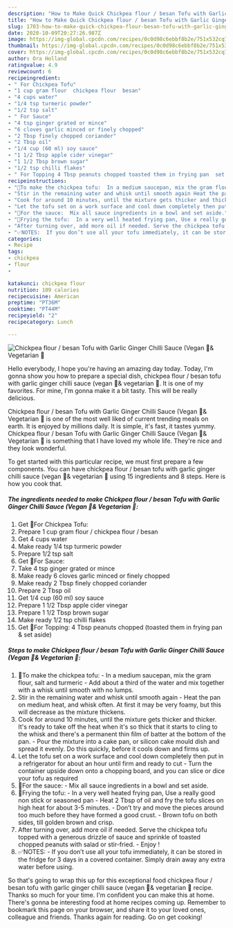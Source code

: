 ```yaml
---
description: "How to Make Quick Chickpea flour / besan Tofu with Garlic Ginger Chilli Sauce (Vegan 🍃&amp;amp; Vegetarian 🍃"
title: "How to Make Quick Chickpea flour / besan Tofu with Garlic Ginger Chilli Sauce (Vegan 🍃&amp;amp; Vegetarian 🍃"
slug: 1703-how-to-make-quick-chickpea-flour-besan-tofu-with-garlic-ginger-chilli-sauce-vegan-and-amp-vegetarian
date: 2020-10-09T20:27:26.987Z
image: https://img-global.cpcdn.com/recipes/0c0d98c6ebbf8b2e/751x532cq70/chickpea-flour-besan-tofu-with-garlic-ginger-chilli-sauce-vegan-🍃-vegetarian-🍃-recipe-main-photo.jpg
thumbnail: https://img-global.cpcdn.com/recipes/0c0d98c6ebbf8b2e/751x532cq70/chickpea-flour-besan-tofu-with-garlic-ginger-chilli-sauce-vegan-🍃-vegetarian-🍃-recipe-main-photo.jpg
cover: https://img-global.cpcdn.com/recipes/0c0d98c6ebbf8b2e/751x532cq70/chickpea-flour-besan-tofu-with-garlic-ginger-chilli-sauce-vegan-🍃-vegetarian-🍃-recipe-main-photo.jpg
author: Ora Holland
ratingvalue: 4.9
reviewcount: 6
recipeingredient:
- " For Chickpea Tofu"
- "1 cup gram flour  chickpea flour  besan"
- "4 cups water"
- "1/4 tsp turmeric powder"
- "1/2 tsp salt"
- " For Sauce"
- "4 tsp ginger grated or mince"
- "6 cloves garlic minced or finely chopped"
- "2 Tbsp finely chopped coriander"
- "2 Tbsp oil"
- "1/4 cup (60 ml) soy sauce"
- "1 1/2 Tbsp apple cider vinegar"
- "1 1/2 Tbsp brown sugar"
- "1/2 tsp chilli flakes"
- " For Topping 4 Tbsp peanuts chopped toasted them in frying pan  set aside"
recipeinstructions:
- "🌻To make the chickpea tofu:  In a medium saucepan, mix the gram flour, salt and turmeric Add about a third of the water and mix together with a whisk until smooth with no lumps."
- "Stir in the remaining water and whisk until smooth again Heat the pan on medium heat, and whisk often. At first it may be very foamy, but this will decrease as the mixture thickens."
- "Cook for around 10 minutes, until the mixture gets thicker and thicker. It&#39;s ready to take off the heat when it&#39;s so thick that it starts to cling to the whisk and there&#39;s a permanent thin film of batter at the bottom of the pan.  Pour the mixture into a cake pan, or silicon cake mould dish and spread it evenly. Do this quickly, before it cools down and firms up."
- "Let the tofu set on a work surface and cool down completely then put in a refrigerator for about an hour until firm and ready to cut Turn the container upside down onto a chopping board, and you can slice or dice your tofu as required"
- "🌻For the sauce:  Mix all sauce ingredients in a bowl and set aside."
- "🌻Frying the tofu:  In a very well heated frying pan, Use a really good non stick or seasoned pan Heat 2 Tbsp of oil and fry the tofu slices on high heat for about 3-5 minutes. Don’t try and move the pieces around too much before they have formed a good crust.  Brown tofu on both sides, till golden brown and crisp."
- "After turning over, add more oil if needed. Serve the chickpea tofu topped with a generous drizzle of sauce and sprinkle of toasted chopped peanuts with salad or stir-fried.  Enjoy !"
- "✅NOTES:  If you don’t use all your tofu immediately, it can be stored in the fridge for 3 days in a covered container. Simply drain away any extra water before using."
categories:
- Recipe
tags:
- chickpea
- flour
- 

katakunci: chickpea flour  
nutrition: 109 calories
recipecuisine: American
preptime: "PT36M"
cooktime: "PT44M"
recipeyield: "2"
recipecategory: Lunch

---
```



![Chickpea flour / besan Tofu with Garlic Ginger Chilli Sauce (Vegan 🍃&amp; Vegetarian 🍃](https://img-global.cpcdn.com/recipes/0c0d98c6ebbf8b2e/751x532cq70/chickpea-flour-besan-tofu-with-garlic-ginger-chilli-sauce-vegan-🍃-vegetarian-🍃-recipe-main-photo.jpg)

Hello everybody, I hope you're having an amazing day today. Today, I'm gonna show you how to prepare a special dish, chickpea flour / besan tofu with garlic ginger chilli sauce (vegan 🍃&amp; vegetarian 🍃. It is one of my favorites. For mine, I'm gonna make it a bit tasty. This will be really delicious.

Chickpea flour / besan Tofu with Garlic Ginger Chilli Sauce (Vegan 🍃&amp; Vegetarian 🍃 is one of the most well liked of current trending meals on earth. It is enjoyed by millions daily. It is simple, it's fast, it tastes yummy. Chickpea flour / besan Tofu with Garlic Ginger Chilli Sauce (Vegan 🍃&amp; Vegetarian 🍃 is something that I have loved my whole life. They're nice and they look wonderful.




To get started with this particular recipe, we must first prepare a few components. You can have chickpea flour / besan tofu with garlic ginger chilli sauce (vegan 🍃&amp; vegetarian 🍃 using 15 ingredients and 8 steps. Here is how you cook that.

<!--inarticleads1-->

##### The ingredients needed to make Chickpea flour / besan Tofu with Garlic Ginger Chilli Sauce (Vegan 🍃&amp; Vegetarian 🍃:

1. Get  🌻For Chickpea Tofu:
1. Prepare 1 cup gram flour / chickpea flour / besan
1. Get 4 cups water
1. Make ready 1/4 tsp turmeric powder
1. Prepare 1/2 tsp salt
1. Get  🌻For Sauce:
1. Take 4 tsp ginger grated or mince
1. Make ready 6 cloves garlic minced or finely chopped
1. Make ready 2 Tbsp finely chopped coriander
1. Prepare 2 Tbsp oil
1. Get 1/4 cup (60 ml) soy sauce
1. Prepare 1 1/2 Tbsp apple cider vinegar
1. Prepare 1 1/2 Tbsp brown sugar
1. Make ready 1/2 tsp chilli flakes
1. Get  🌻For Topping: 4 Tbsp peanuts chopped (toasted them in frying pan &amp; set aside)




<!--inarticleads2-->

##### Steps to make Chickpea flour / besan Tofu with Garlic Ginger Chilli Sauce (Vegan 🍃&amp; Vegetarian 🍃:

1. 🌻To make the chickpea tofu:  - In a medium saucepan, mix the gram flour, salt and turmeric - Add about a third of the water and mix together with a whisk until smooth with no lumps.
1. Stir in the remaining water and whisk until smooth again - Heat the pan on medium heat, and whisk often. At first it may be very foamy, but this will decrease as the mixture thickens.
1. Cook for around 10 minutes, until the mixture gets thicker and thicker. It&#39;s ready to take off the heat when it&#39;s so thick that it starts to cling to the whisk and there&#39;s a permanent thin film of batter at the bottom of the pan.  - Pour the mixture into a cake pan, or silicon cake mould dish and spread it evenly. Do this quickly, before it cools down and firms up.
1. Let the tofu set on a work surface and cool down completely then put in a refrigerator for about an hour until firm and ready to cut - Turn the container upside down onto a chopping board, and you can slice or dice your tofu as required
1. 🌻For the sauce:  - Mix all sauce ingredients in a bowl and set aside.
1. 🌻Frying the tofu: -  In a very well heated frying pan, Use a really good non stick or seasoned pan - Heat 2 Tbsp of oil and fry the tofu slices on high heat for about 3-5 minutes. - Don’t try and move the pieces around too much before they have formed a good crust.  - Brown tofu on both sides, till golden brown and crisp.
1. After turning over, add more oil if needed. Serve the chickpea tofu topped with a generous drizzle of sauce and sprinkle of toasted chopped peanuts with salad or stir-fried.  - Enjoy !
1. ✅NOTES:  - If you don’t use all your tofu immediately, it can be stored in the fridge for 3 days in a covered container. Simply drain away any extra water before using.




So that's going to wrap this up for this exceptional food chickpea flour / besan tofu with garlic ginger chilli sauce (vegan 🍃&amp; vegetarian 🍃 recipe. Thanks so much for your time. I'm confident you can make this at home. There's gonna be interesting food at home recipes coming up. Remember to bookmark this page on your browser, and share it to your loved ones, colleague and friends. Thanks again for reading. Go on get cooking!
